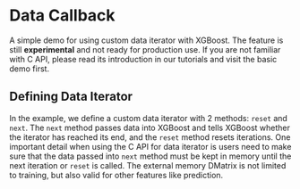 Data Callback
=============

A simple demo for using custom data iterator with XGBoost.  The feature is still
**experimental** and not ready for production use.  If you are not familiar with C API,
please read its introduction in our tutorials and visit the basic demo first.

Defining Data Iterator
----------------------

In the example, we define a custom data iterator with 2 methods: `reset` and `next`.  The
`next` method passes data into XGBoost and tells XGBoost whether the iterator has reached
its end, and the `reset` method resets iterations. One important detail when using the C
API for data iterator is users need to make sure that the data passed into `next` method
must be kept in memory until the next iteration or `reset` is called.  The external memory
DMatrix is not limited to training, but also valid for other features like prediction.